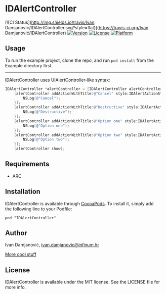 # IDAlertController

[![CI Status](http://img.shields.io/travis/Ivan Damjanović/IDAlertController.svg?style=flat)](https://travis-ci.org/Ivan Damjanović/IDAlertController)
[![Version](https://img.shields.io/cocoapods/v/IDAlertController.svg?style=flat)](http://cocoadocs.org/docsets/IDAlertController)
[![License](https://img.shields.io/cocoapods/l/IDAlertController.svg?style=flat)](http://cocoadocs.org/docsets/IDAlertController)
[![Platform](https://img.shields.io/cocoapods/p/IDAlertController.svg?style=flat)](http://cocoadocs.org/docsets/IDAlertController)

## Usage

To run the example project, clone the repo, and run `pod install` from the Example directory first.

------
IDAlertController uses UIAlertController-like syntax:

```Objective-C
IDAlertController *alertController = [IDAlertController alertControllerWithTitle:@"Hello world" message:nil preferredStyle:IDAlertControllerStyleActionSheet];
    [alertController addActionWithTitle:@"Cancel" style:IDAlertActionStyleCancel handler:^(IDAlertAction *action) {
        NSLog(@"Cancel");
    }];
    [alertController addActionWithTitle:@"Destructive" style:IDAlertActionStyleDestructive handler:^(IDAlertAction *action) {
        NSLog(@"Destructive");
    }];
    [alertController addActionWithTitle:@"Option one" style:IDAlertActionStyleDefault handler:^(IDAlertAction *action) {
        NSLog(@"Option one");
    }];
    [alertController addActionWithTitle:@"Option two" style:IDAlertActionStyleDefault handler:^(IDAlertAction *action) {
        NSLog(@"Option two");
    }];
    [alertController show];

```

## Requirements
* ARC

## Installation

IDAlertController is available through [CocoaPods](http://cocoapods.org). To install
it, simply add the following line to your Podfile:

    pod "IDAlertController"

## Author

Ivan Damjanović, ivan.damjanovic@infinum.hr

[More cool stuff](www.infinum.co)

## License

IDAlertController is available under the MIT license. See the LICENSE file for more info.

